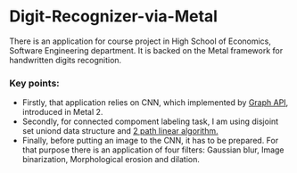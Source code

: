 # Digit-Recognizer-via-Metal

There is an application for course project in High School of Economics, Software Engineering department.
It is backed on the Metal framework for handwritten digits recognition. 

### Key points:
- Firstly, that application relies on CNN, which implemented by [Graph API](https://developer.apple.com/documentation/metalperformanceshaders/mpsnngraph), introduced in Metal 2.
- Secondly, for connected compoment labeling task, I am using disjoint set uniond data structure and [2 path linear algorithm.](http://aishack.in/tutorials/connected-component-labelling/)
- Finally, before putting an image to the CNN, it has to be prepared. For that purpose there is an application of four filters: Gaussian blur, Image binarization, Morphological erosion and dilation.

